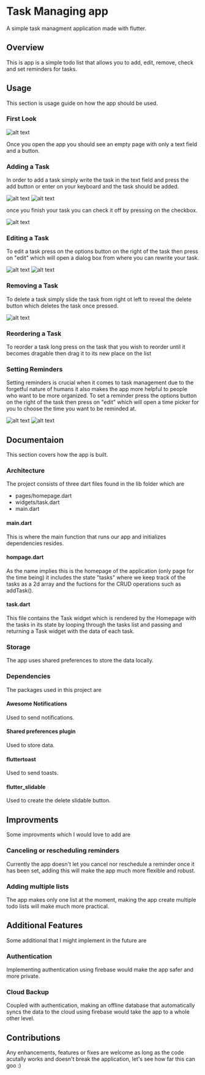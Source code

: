 # Task Managing app

A simple task managment application made with flutter.

## Overview

This is app is a simple todo list that allows you to add, edit, remove, check and set reminders for tasks.

## Usage

This section is usage guide on how the app should be used.

### First Look

![alt text](https://github.com/AhmeddNofal/todoapp/blob/main/screenshots/scr1.png?raw=true)

Once you open the app you should see an empty page with only a text field and a button.

### Adding a Task

In order to add a task simply write the task in the text field and press the add button or enter on your keyboard
and the task should be added.

![alt text](https://github.com/AhmeddNofal/todoapp/blob/main/screenshots/scr2.png?raw=true)
![alt text](https://github.com/AhmeddNofal/todoapp/blob/main/screenshots/scr3.png?raw=true)

once you finish your task you can check it off by pressing on the checkbox.

![alt text](https://github.com/AhmeddNofal/todoapp/blob/main/screenshots/scr4.png?raw=true)


### Editing a Task

To edit a task press on the options button on the right of the task then press on "edit" which
will open a dialog box from where you can rewrite your task.

![alt text](https://github.com/AhmeddNofal/todoapp/blob/main/screenshots/scr5.png?raw=true)
![alt text](https://github.com/AhmeddNofal/todoapp/blob/main/screenshots/scr6.png?raw=true)

### Removing a Task

To delete a task simply slide the task from right ot left to reveal the delete button which deletes 
the task once pressed.

![alt text](https://github.com/AhmeddNofal/todoapp/blob/main/screenshots/scr8.png?raw=true)

### Reordering a Task

To reorder a task long press on the task that you wish to reorder until it becomes dragable then drag it to its new place on the list

### Setting Reminders

Setting reminders is crucial when it comes to task management due to the forgetful nature of humans it also makes the 
app more helpful to people who want to be more organized. To set a reminder press the options button on the right of the task
then press on "edit" which will open a time picker for you to choose the time you want to be reminded at.

![alt text](https://github.com/AhmeddNofal/todoapp/blob/main/screenshots/scr5.png?raw=true)
![alt text](https://github.com/AhmeddNofal/todoapp/blob/main/screenshots/scr7.png?raw=true)

## Documentaion

This section covers how the app is built.

### Architecture

The project consists of three dart files found in the lib folder which are
 - pages/homepage.dart
 - widgets/task.dart
 - main.dart

#### main.dart

This is where the main function that runs our app and initializes dependencies resides.

#### hompage.dart

As the name implies this is the homepage of the application (only page for the time being)
it includes the state "tasks" where we keep track of the tasks as a 2d array and the fuctions for the 
CRUD operations such as addTask().

#### task.dart

This file contains the Task widget which is rendered by the Homepage with the tasks in its state by looping through the
tasks list and passing and returning a Task widget with the data of each task.

### Storage

The app uses shared preferences  to store the data locally.

### Dependencies

The packages used in this project are

#### Awesome Notifications

Used to send notifications.

#### Shared preferences plugin

Used to store data.

#### fluttertoast

Used to send toasts.

#### flutter_slidable 

Used to create the delete slidable button.

## Improvments

Some improvments which I would love to add are

### Canceling or rescheduling reminders

Currently the app doesn't let you cancel nor reschedule a reminder once it has been set, adding this will make the app much more flexible and robust.

### Adding multiple lists

The app makes only one list at the moment, making the app create multiple todo lists will make much more practical.

## Additional Features

Some additional that I might implement in the future are

### Authentication

Implementing authentication using firebase would make the app safer and more private.

### Cloud Backup

Coupled with authentication, making an offline database that automatically syncs the data to the cloud using firebase would take the app to a whole other level.

## Contributions

Any enhancements, features or fixes are welcome as long as the code acutally works and doesn't break the application, let's see how far this can goo :)
